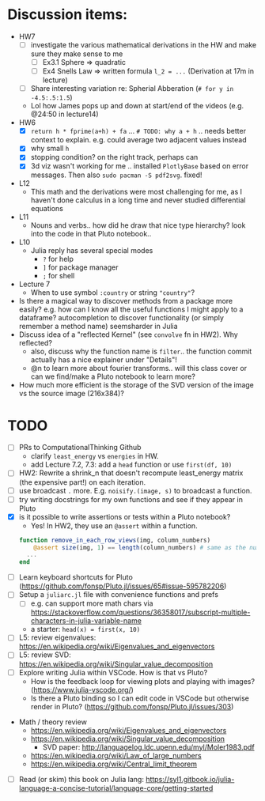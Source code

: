# Discussion items:
- HW7
  - [ ] investigate the various mathematical derivations in the HW and make sure they make sense to me
    - [ ] Ex3.1 Sphere => quadratic
    - [ ] Ex4 Snells Law => written formula `l_2 = ...` (Derivation at 17m in lecture)
  - [ ] Share interesting variation re: Spherial Abberation (`# for y in -4.5:.5:1.5`)
  - Lol how James pops up and down at start/end of the videos (e.g. @24:50 in lecture14)
- HW6
  - [x] `return h * fprime(a+h) + fa` ... `# TODO: why a + h` .. needs better context to explain. e.g. could average two adjacent values instead
  - [x] why small `h`
  - [x] stopping condition? on the right track, perhaps can
  - [x] 3d viz wasn't working for me .. installed `PlotlyBase` based on error messages. Then also `sudo pacman -S pdf2svg`. fixed!
- L12
  - This math and the derivations were most challenging for me, as I haven't done calculus in a long time and never studied differential equations
- L11
  - Nouns and verbs.. how did he draw that nice type hierarchy? look into the code in that Pluto notebook..
- L10
  - Julia reply has several special modes
    - `?` for help
    - `]` for package manager
    - `;` for shell
- Lecture 7
  - When to use symbol `:country` or string `"country"`?
- Is there a magical way to discover methods from a package more easily? e.g. how can I know all the useful functions I might apply to a dataframe? autocompletion to discover functionality (or simply remember a method name) seemsharder in Julia
- Discuss idea of a "reflected Kernel" (see `convolve` fn in HW2). Why reflected?
  - also, discuss why the function name is `filter`.. the function commit actually has a nice explainer under "Details"!
  - @n to learn more about fourier transforms.. will this class cover or can we find/make a Pluto notebook to learn more?
- How much more efficient is the storage of the SVD version of the image vs the source image (216x384)?

# TODO


- [ ] PRs to ComputationalThinking Github
  - clarify `least_energy` vs `energies` in HW.
  - add Lecture 7.2, 7.3: add a `head` function or use `first(df, 10)`
- [ ] HW2: Rewrite a shrink_n that doesn't recompute least_energy matrix (the expensive part!) on each iteration.
- [ ] use broadcast `.` more. E.g. `noisify.(image, s)` to broadcast a function.
- [ ] try writing docstrings for my own functions and see if they appear in Pluto
- [x] is it possible to write assertions or tests within a Pluto notebook?
  - Yes! In HW2, they use an `@assert` within a function.
  ```julia
  function remove_in_each_row_views(img, column_numbers)
	  @assert size(img, 1) == length(column_numbers) # same as the number of rows
    ...
  end
  ```
- [ ] Learn keyboard shortcuts for Pluto (https://github.com/fonsp/Pluto.jl/issues/65#issue-595782206)
- [ ] Setup a `juliarc.jl` file with convenience functions and prefs
  - [ ] e.g. can support more math chars via https://stackoverflow.com/questions/36358017/subscript-multiple-characters-in-julia-variable-name
  - a starter: `head(x) = first(x, 10)`
- [ ] L5: review eigenvalues: https://en.wikipedia.org/wiki/Eigenvalues_and_eigenvectors
- [ ] L5: review SVD: https://en.wikipedia.org/wiki/Singular_value_decomposition
- [ ] Explore writing Julia within VSCode. How is that vs Pluto?
  - How is the feedback loop for viewing plots and playing with images? (https://www.julia-vscode.org/)
  - Is there a Pluto binding so I can edit code in VSCode but otherwise render in Pluto? (https://github.com/fonsp/Pluto.jl/issues/303)
- Math / theory review
  - https://en.wikipedia.org/wiki/Eigenvalues_and_eigenvectors
  - https://en.wikipedia.org/wiki/Singular_value_decomposition
    - SVD paper: http://languagelog.ldc.upenn.edu/myl/Moler1983.pdf
  - https://en.wikipedia.org/wiki/Law_of_large_numbers
  - https://en.wikipedia.org/wiki/Central_limit_theorem
- [ ] Read (or skim) this book on Julia lang: https://syl1.gitbook.io/julia-language-a-concise-tutorial/language-core/getting-started

